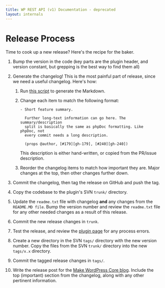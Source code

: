 ```yaml
---
title: WP REST API (v1) Documentation - deprecated
layout: internals
---
```


Release Process
===============

Time to cook up a new release? Here's the recipe for the baker.

1. Bump the version in the code (key parts are the plugin header, and version
constant, but grepping is the best way to find them all)

2. Generate the changelog! This is the most painful part of release, since we
need a useful changelog. Here's how:

   1. Run [this script][script] to generate the Markdown.

   2. Change each item to match the following format:

      ```
      - Short feature summary.

        Further long-text information can go here. The summary/description
        split is basically the same as phpDoc formatting. Like phpDoc, not
        every commit needs a long description.

        (props @author, [#179][gh-179], [#240][gh-240])
      ```

      This description is either hand-written, or copied from the PR/issue
      description.

   3. Reorder the changelog items to match how important they are. Major
   changes at the top, then other changes further down.

3. Commit the changelog, then tag the release on GitHub and push the tag.

4. Copy the codebase to the plugin's SVN `trunk/` directory.

5. Update the `readme.txt` file with changelog **and** any changes from
the `README.MD file`. Bump the version number and review the `readme.txt`
file for any other needed changes as a result of this release.

6. Commit the new release changes in `trunk`.

7. Test the release, and review the [plugin page](https://wordpress.org/plugins/json-rest-api/) for any process errors.

8. Create a new directory in the SVN `tags/` directory with the new version
number. Copy the files from the SVN `trunk/` directory into the new `tags/x.x`
directory.

9. Commit the tagged release changes in `tags/`.

10. Write the release post for the [Make WordPress Core blog][mc]. Include the
top (important) section from the changelog, along with any other pertinent
information.

[script]: https://gist.github.com/rmccue/c95769c01aff2b486073
[mc]: https://make.wordpress.org/core
